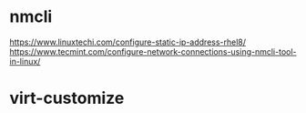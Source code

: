 # nmcli
https://www.linuxtechi.com/configure-static-ip-address-rhel8/
https://www.tecmint.com/configure-network-connections-using-nmcli-tool-in-linux/

# virt-customize
